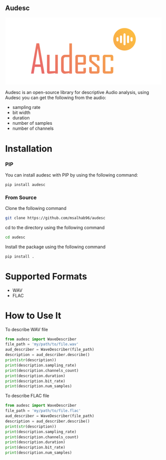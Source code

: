 Audesc
---------
![Audesc](https://github.com/msalhab96/audesc/blob/main/imgs/logo.jpg)

Audesc is an open-source library for descriptive Audio analysis, using Audesc you can get the following from the audio:
* sampling rate 
* bit width 
* duration
* number of samples 
* number of channels

Installation
==============
### PIP ###

You can install audesc with PIP by using the following command:
```bash
pip install audesc
```

### From Source ###
Clone the following command
```bash
git clone https://github.com/msalhab96/audesc
```
cd to the directory using the following command 
```bash
cd audesc
```
Install the package using the following command
```bash
pip install .
```

Supported Formats
==============
* WAV
* FLAC

How to Use It 
==============
To describe WAV file
```python
from audesc import WaveDescriber
file_path = 'my/path/to/file.wav'
aud_describer = WaveDescriber(file_path)
description = aud_describer.describe()
print(str(description))
print(description.sampling_rate)
print(description.channels_count)
print(description.duration)
print(description.bit_rate)
print(description.num_samples)
```

To describe FLAC file
```python
from audesc import WaveDescriber
file_path = 'my/path/to/file.flac'
aud_describer = WaveDescriber(file_path)
description = aud_describer.describe()
print(str(description))
print(description.sampling_rate)
print(description.channels_count)
print(description.duration)
print(description.bit_rate)
print(description.num_samples)
```
